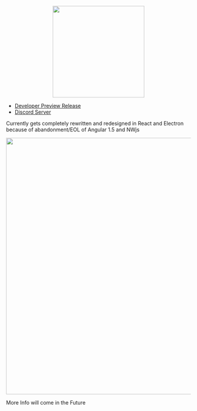 <p align="center"><img src="https://github.com/FreaKzero/ssgl-doom-launcher/blob/latest/readmelogo.png" width="250"></p>

- [Developer Preview Release](https://github.com/FreaKzero/ssgl-doom-launcher/releases/tag/v2.0.0-devpreview.13)
- [Discord Server](https://discord.gg/MsjZhHF)

Currently gets completely rewritten and redesigned in React and Electron because of abandonment/EOL of Angular 1.5 and NWjs  
<p align="center"><img src="https://github.com/FreaKzero/ssgl-doom-launcher/blob/latest/readmedemo.gif" width="700"></p>

More Info will come in the Future
